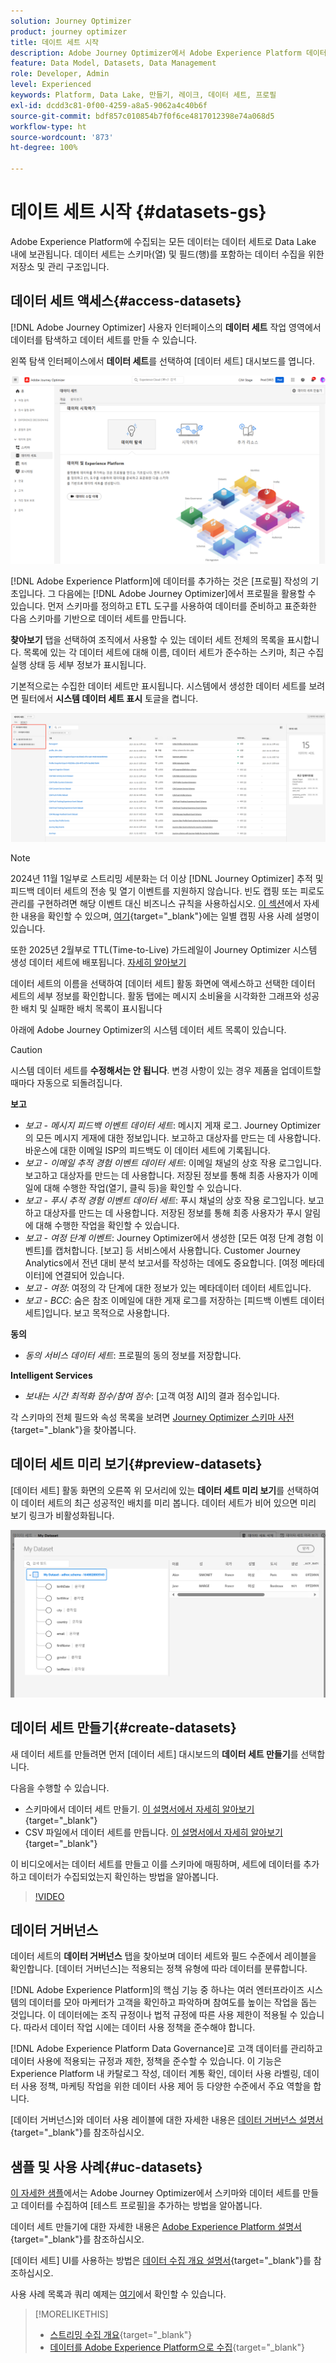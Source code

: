 ```yaml
---
solution: Journey Optimizer
product: journey optimizer
title: 데이트 세트 시작
description: Adobe Journey Optimizer에서 Adobe Experience Platform 데이터 세트를 사용하는 방법 알아보기
feature: Data Model, Datasets, Data Management
role: Developer, Admin
level: Experienced
keywords: Platform, Data Lake, 만들기, 레이크, 데이터 세트, 프로필
exl-id: dcdd3c81-0f00-4259-a8a5-9062a4c40b6f
source-git-commit: bdf857c010854b7f0f6ce4817012398e74a068d5
workflow-type: ht
source-wordcount: '873'
ht-degree: 100%

---
```


# 데이트 세트 시작 {#datasets-gs}

Adobe Experience Platform에 수집되는 모든 데이터는 데이터 세트로 Data Lake 내에 보관됩니다. 데이터 세트는 스키마(열) 및 필드(행)를 포함하는 데이터 수집을 위한 저장소 및 관리 구조입니다. 

## 데이터 세트 액세스{#access-datasets}

[!DNL Adobe Journey Optimizer] 사용자 인터페이스의 **데이터 세트** 작업 영역에서 데이터를 탐색하고 데이터 세트를 만들 수 있습니다.

왼쪽 탐색 인터페이스에서 **데이터 세트**&#x200B;를 선택하여 [데이터 세트] 대시보드를 엽니다.

![](assets/datasets-home.png)

[!DNL Adobe Experience Platform]에 데이터를 추가하는 것은 [프로필] 작성의 기초입니다. 그 다음에는 [!DNL Adobe Journey Optimizer]에서 프로필을 활용할 수 있습니다. 먼저 스키마를 정의하고 ETL 도구를 사용하여 데이터를 준비하고 표준화한 다음 스키마를 기반으로 데이터 세트를 만듭니다.

**찾아보기** 탭을 선택하여 조직에서 사용할 수 있는 데이터 세트 전체의 목록을 표시합니다. 목록에 있는 각 데이터 세트에 대해 이름, 데이터 세트가 준수하는 스키마, 최근 수집 실행 상태 등 세부 정보가 표시됩니다.

기본적으로는 수집한 데이터 세트만 표시됩니다. 시스템에서 생성한 데이터 세트를 보려면 필터에서 **시스템 데이터 세트 표시** 토글을 켭니다.

![](assets/ajo-system-datasets.png)

>[!NOTE]
>
>2024년 11월 1일부로 스트리밍 세분화는 더 이상 [!DNL Journey Optimizer] 추적 및 피드백 데이터 세트의 전송 및 열기 이벤트를 지원하지 않습니다. 빈도 캡핑 또는 피로도 관리를 구현하려면 해당 이벤트 대신 비즈니스 규칙을 사용하십시오. [이 섹션](../conflict-prioritization/rule-sets.md)에서 자세한 내용을 확인할 수 있으며, [여기](https://experienceleaguecommunities.adobe.com/t5/journey-optimizer-blogs/elevate-customer-experience-with-daily-frequency-capping-in-ajo/ba-p/761510?profile.language=ko){target="_blank"}에는 일별 캡핑 사용 사례 설명이 있습니다.
>
>또한 2025년 2월부로 TTL(Time-to-Live) 가드레일이 Journey Optimizer 시스템 생성 데이터 세트에 배포됩니다. [자세히 알아보기](datasets-ttl.md)

데이터 세트의 이름을 선택하여 [데이터 세트] 활동 화면에 액세스하고 선택한 데이터 세트의 세부 정보를 확인합니다. 활동 탭에는 메시지 소비율을 시각화한 그래프와 성공한 배치 및 실패한 배치 목록이 표시됩니다

아래에 Adobe Journey Optimizer의 시스템 데이터 세트 목록이 있습니다.

>[!CAUTION]
>
> 시스템 데이터 세트를 **수정해서는 안 됩니다**. 변경 사항이 있는 경우 제품을 업데이트할 때마다 자동으로 되돌려집니다.

**보고**

* _보고 - 메시지 피드백 이벤트 데이터 세트_: 메시지 게재 로그. Journey Optimizer의 모든 메시지 게재에 대한 정보입니다. 보고하고 대상자를 만드는 데 사용합니다. 바운스에 대한 이메일 ISP의 피드백도 이 데이터 세트에 기록됩니다.
* _보고 - 이메일 추적 경험 이벤트 데이터 세트_: 이메일 채널의 상호 작용 로그입니다. 보고하고 대상자를 만드는 데 사용합니다. 저장된 정보를 통해 최종 사용자가 이메일에 대해 수행한 작업(열기, 클릭 등)을 확인할 수 있습니다.
* _보고 - 푸시 추적 경험 이벤트 데이터 세트_: 푸시 채널의 상호 작용 로그입니다. 보고하고 대상자를 만드는 데 사용합니다. 저장된 정보를 통해 최종 사용자가 푸시 알림에 대해 수행한 작업을 확인할 수 있습니다.
* _보고 - 여정 단계 이벤트_: Journey Optimizer에서 생성한 [모든 여정 단계 경험 이벤트]를 캡처합니다. [보고] 등 서비스에서 사용합니다. Customer Journey Analytics에서 전년 대비 분석 보고서를 작성하는 데에도 중요합니다. [여정 메타데이터]에 연결되어 있습니다.
* _보고 - 여정_: 여정의 각 단계에 대한 정보가 있는 메타데이터 데이터 세트입니다.
* _보고 - BCC_: 숨은 참조 이메일에 대한 게재 로그를 저장하는 [피드백 이벤트 데이터 세트]입니다. 보고 목적으로 사용합니다.

**동의**

* _동의 서비스 데이터 세트_: 프로필의 동의 정보를 저장합니다.

**Intelligent Services**

* _보내는 시간 최적화 점수/참여 점수_: [고객 여정 AI]의 결과 점수입니다.

각 스키마의 전체 필드와 속성 목록을 보려면 [Journey Optimizer 스키마 사전](https://experienceleague.adobe.com/tools/ajo-schemas/schema-dictionary.html?lang=ko){target="_blank"}을 찾아봅니다.

## 데이터 세트 미리 보기{#preview-datasets}

[데이터 세트] 활동 화면의 오른쪽 위 모서리에 있는 **데이터 세트 미리 보기**&#x200B;를 선택하여 이 데이터 세트의 최근 성공적인 배치를 미리 봅니다. 데이터 세트가 비어 있으면 미리 보기 링크가 비활성화됩니다.

![](assets/dataset-preview.png)

## 데이터 세트 만들기{#create-datasets}

새 데이터 세트를 만들려면 먼저 [데이터 세트] 대시보드의 **데이터 세트 만들기**&#x200B;를 선택합니다.

다음을 수행할 수 있습니다.

* 스키마에서 데이터 세트 만들기. [이 설명서에서 자세히 알아보기](https://experienceleague.adobe.com/docs/experience-platform/catalog/datasets/user-guide.html?lang=ko#schema){target="_blank"}
* CSV 파일에서 데이터 세트를 만듭니다. [이 설명서에서 자세히 알아보기](https://experienceleague.adobe.com/docs/experience-platform/ingestion/tutorials/map-a-csv-file.html?lang=ko-KR){target="_blank"}

이 비디오에서는 데이터 세트를 만들고 이를 스키마에 매핑하며, 세트에 데이터를 추가하고 데이터가 수집되었는지 확인하는 방법을 알아봅니다.

>[!VIDEO](https://video.tv.adobe.com/v/334293?quality=12)

## 데이터 거버넌스

데이터 세트의 **데이터 거버넌스** 탭을 찾아보며 데이터 세트와 필드 수준에서 레이블을 확인합니다. [데이터 거버넌스]는 적용되는 정책 유형에 따라 데이터를 분류합니다.

[!DNL Adobe Experience Platform]의 핵심 기능 중 하나는 여러 엔터프라이즈 시스템의 데이터를 모아 마케터가 고객을 확인하고 파악하며 참여도를 높이는 작업을 돕는 것입니다. 이 데이터에는 조직 규정이나 법적 규정에 따른 사용 제한이 적용될 수 있습니다. 따라서 데이터 작업 시에는 데이터 사용 정책을 준수해야 합니다.

[!DNL Adobe Experience Platform Data Governance]로 고객 데이터를 관리하고 데이터 사용에 적용되는 규정과 제한, 정책을 준수할 수 있습니다. 이 기능은 Experience Platform 내 카탈로그 작성, 데이터 계통 확인, 데이터 사용 라벨링, 데이터 사용 정책, 마케팅 작업을 위한 데이터 사용 제어 등 다양한 수준에서 주요 역할을 합니다.

[데이터 거버넌스]와 데이터 사용 레이블에 대한 자세한 내용은 [데이터 거버넌스 설명서](https://experienceleague.adobe.com/docs/experience-platform/data-governance/labels/user-guide.html?lang=ko){target="_blank"}를 참조하십시오.

## 샘플 및 사용 사례{#uc-datasets}

[이 자세한 샘플](../audience/creating-test-profiles.md)에서는 Adobe Journey Optimizer에서 스키마와 데이터 세트를 만들고 데이터를 수집하여 [테스트 프로필]을 추가하는 방법을 알아봅니다.

데이터 세트 만들기에 대한 자세한 내용은 [Adobe Experience Platform 설명서](https://experienceleague.adobe.com/docs/experience-platform/catalog/datasets/overview.html?lang=ko){target="_blank"}를 참조하십시오.

[데이터 세트] UI를 사용하는 방법은 [데이터 수집 개요 설명서](https://experienceleague.adobe.com/docs/experience-platform/ingestion/home.html?lang=ko){target="_blank"}를 참조하십시오.

사용 사례 목록과 쿼리 예제는 [여기](../data/datasets-query-examples.md)에서 확인할 수 있습니다.

>[!MORELIKETHIS]
>
>* [스트리밍 수집 개요](https://experienceleague.adobe.com/docs/experience-platform/ingestion/streaming/overview.html?lang=ko){target="_blank"}
>* [데이터를 Adobe Experience Platform으로 수집](https://experienceleague.adobe.com/docs/experience-platform/ingestion/tutorials/ingest-batch-data.html?lang=ko){target="_blank"}

